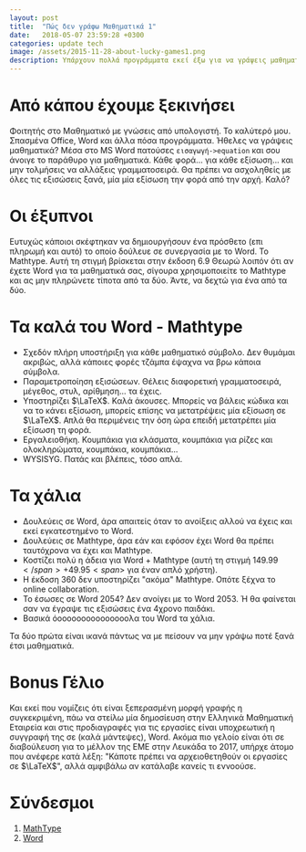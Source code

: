 ```yaml
---
layout: post
title:  "Πώς δεν γράφω Μαθηματικά 1"
date:   2018-05-07 23:59:28 +0300
categories: update tech
image: /assets/2015-11-28-about-lucky-games1.png
description: Υπάρχουν πολλά προγράμματα εκεί έξω για να γράψεις μαθηματικά. Κάποια που πρέπει να αποφύγεις.
---
```


# Από κάπου έχουμε ξεκινήσει
Φοιτητής στο Μαθηματικό με γνώσεις από υπολογιστή. Το καλύτερό μου. Σπασμένα Office, Word και άλλα πόσα προγράμματα. Ήθελες να γράψεις μαθηματικά? Μέσα στο MS Word πατούσες `εισαγωγή->equation` και σου άνοιγε το παράθυρο για μαθηματικά. Κάθε φορά... για κάθε εξίσωση... και μην τολμήσεις να αλλάξεις γραμματοσειρά. Θα πρέπει να ασχοληθείς με όλες τις εξισώσεις ξανά, μία μία εξίσωση την φορά από την αρχή. Καλό?

# Οι έξυπνοι
Ευτυχώς κάποιοι σκέφτηκαν να δημιουργήσουν ένα πρόσθετο (επι πληρωμή και αυτό) το οποίο δούλευε σε συνεργασία με το Word. Το Mathtype. Αυτή τη στιγμή βρίσκεται στην έκδοση 6.9 Θεωρώ λοιπόν ότι αν έχετε Word για τα μαθηματικά σας, σίγουρα χρησιμοποιείτε το Mathtype και ας μην πληρώνετε τίποτα από τα δύο. Άντε, να δεχτώ για ένα από τα δύο.

# Τα καλά του Word - Mathtype
* Σχεδόν πλήρη υποστήριξη για κάθε μαθηματικό σύμβολο. Δεν θυμάμαι ακριβώς, αλλά κάποιες φορές τζάμπα έψαχνα να βρω κάποια σύμβολα.
* Παραμετροποίηση εξισώσεων. Θέλεις διαφορετική γραμματοσειρά, μέγεθος, στυλ, αρίθμηση... τα έχεις.
* Υποστηρίζει $\LaTeX$. Καλά άκουσες. Μπορείς να βάλεις κώδικα και να το κάνει εξίσωση, μπορείς επίσης να μετατρέψεις μία εξίσωση σε $\LaTeX$. Απλά θα περιμένεις την όση ώρα επειδή μετατρέπει μία εξίσωση τη φορά.
* Εργαλειοθήκη. Κουμπάκια για κλάσματα, κουμπάκια για ρίζες και ολοκληρώματα, κουμπάκια, κουμπάκια...
* WYSISYG. Πατάς και βλέπεις, τόσο απλά.

# Τα χάλια
* Δουλεύεις σε Word, άρα απαιτείς όταν το ανοίξεις αλλού να έχεις και εκεί εγκατεστημένο το Word.
* Δουλεύεις σε Mathtype, άρα εάν και εφόσον έχει Word θα πρέπει ταυτόχρονα να έχει και Mathtype.
* Κοστίζει πολύ η άδεια για Word + Mathtype (αυτή τη στιγμή 149.99<span>$</span> + 49.95<span>$</span> για έναν απλό χρήστη).
* Η έκδοση 360 δεν υποστηρίζει "ακόμα" Mathtype. Οπότε ξέχνα το online collaboration.
* Το έσωσες σε Word 2054? Δεν ανοίγει με το Word 2053. Ή θα φαίνεται σαν να έγραψε τις εξισώσεις ένα 4χρονο παιδάκι.
* Βασικά όοοοοοοοοοοοοοοολα του Word τα χάλια.

Τα δύο πρώτα είναι ικανά πάντως να με πείσουν να μην γράψω ποτέ ξανά έτσι μαθηματικά.

# Bonus Γέλιο
Και εκεί που νομίζεις ότι είναι ξεπερασμένη μορφή γραφής η συγκεκριμένη, πάω να στείλω μία δημοσίευση στην Ελληνικά Μαθηματική Εταιρεία και στις προδιαγραφές για τις εργασίες είναι υποχρεωτική η συγγραφή της σε (καλά μάντεψες), Word. Ακόμα πιο γελοίο είναι ότι σε διαβούλευση για το μέλλον της ΕΜΕ στην Λευκάδα το 2017, υπήρχε άτομο που ανέφερε κατά λέξη: "Κάποτε πρέπει να αρχειοθετηθούν οι εργασίες σε $\LaTeX$", αλλά αμφιβάλω αν κατάλαβε κανείς τι εννοούσε.

# Σύνδεσμοι
1. [MathΤype](http://www.dessci.com/en/products/mathtype/)
2. [Word](https://products.office.com/en-us/word)
